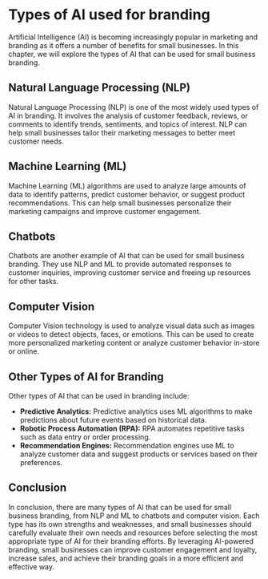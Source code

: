 Types of AI used for branding
=====================================================================================

Artificial Intelligence (AI) is becoming increasingly popular in marketing and branding as it offers a number of benefits for small businesses. In this chapter, we will explore the types of AI that can be used for small business branding.

Natural Language Processing (NLP)
---------------------------------

Natural Language Processing (NLP) is one of the most widely used types of AI in branding. It involves the analysis of customer feedback, reviews, or comments to identify trends, sentiments, and topics of interest. NLP can help small businesses tailor their marketing messages to better meet customer needs.

Machine Learning (ML)
---------------------

Machine Learning (ML) algorithms are used to analyze large amounts of data to identify patterns, predict customer behavior, or suggest product recommendations. This can help small businesses personalize their marketing campaigns and improve customer engagement.

Chatbots
--------

Chatbots are another example of AI that can be used for small business branding. They use NLP and ML to provide automated responses to customer inquiries, improving customer service and freeing up resources for other tasks.

Computer Vision
---------------

Computer Vision technology is used to analyze visual data such as images or videos to detect objects, faces, or emotions. This can be used to create more personalized marketing content or analyze customer behavior in-store or online.

Other Types of AI for Branding
------------------------------

Other types of AI that can be used in branding include:

* **Predictive Analytics:** Predictive analytics uses ML algorithms to make predictions about future events based on historical data.
* **Robotic Process Automation (RPA):** RPA automates repetitive tasks such as data entry or order processing.
* **Recommendation Engines:** Recommendation engines use ML to analyze customer data and suggest products or services based on their preferences.

Conclusion
----------

In conclusion, there are many types of AI that can be used for small business branding, from NLP and ML to chatbots and computer vision. Each type has its own strengths and weaknesses, and small businesses should carefully evaluate their own needs and resources before selecting the most appropriate type of AI for their branding efforts. By leveraging AI-powered branding, small businesses can improve customer engagement and loyalty, increase sales, and achieve their branding goals in a more efficient and effective way.
